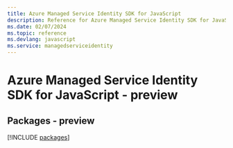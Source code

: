 ```yaml
---
title: Azure Managed Service Identity SDK for JavaScript
description: Reference for Azure Managed Service Identity SDK for JavaScript
ms.date: 02/07/2024
ms.topic: reference
ms.devlang: javascript
ms.service: managedserviceidentity
---
```

# Azure Managed Service Identity SDK for JavaScript - preview
## Packages - preview
[!INCLUDE [packages](managed-service-identity-index.md)]